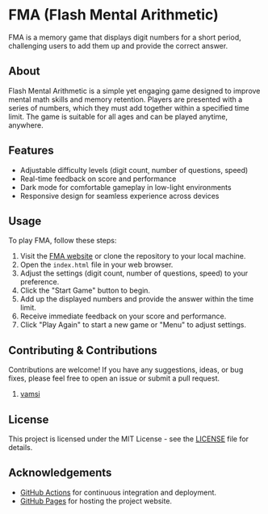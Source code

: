 # FMA (Flash Mental Arithmetic)

FMA is a memory game that displays digit numbers for a short period, challenging users to add them up and provide the correct answer.

## About

Flash Mental Arithmetic is a simple yet engaging game designed to improve mental math skills and memory retention. Players are presented with a series of numbers, which they must add together within a specified time limit. The game is suitable for all ages and can be played anytime, anywhere.

## Features

- Adjustable difficulty levels (digit count, number of questions, speed)
- Real-time feedback on score and performance
- Dark mode for comfortable gameplay in low-light environments
- Responsive design for seamless experience across devices

## Usage

To play FMA, follow these steps:

1. Visit the [FMA website](https://aihxdev.github.io/fma/) or clone the repository to your local machine.
2. Open the `index.html` file in your web browser.
3. Adjust the settings (digit count, number of questions, speed) to your preference.
4. Click the "Start Game" button to begin.
5. Add up the displayed numbers and provide the answer within the time limit.
6. Receive immediate feedback on your score and performance.
7. Click "Play Again" to start a new game or "Menu" to adjust settings.

## Contributing & Contributions

Contributions are welcome! If you have any suggestions, ideas, or bug fixes, please feel free to open an issue or submit a pull request.

1. [vamsi](https://github.com/VforVamsi-13) 

## License

This project is licensed under the MIT License - see the [LICENSE](LICENSE) file for details.

## Acknowledgements

- [GitHub Actions](https://github.com/features/actions) for continuous integration and deployment.
- [GitHub Pages](https://pages.github.com/) for hosting the project website.
